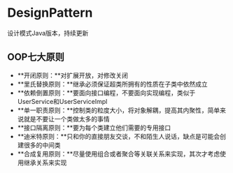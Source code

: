 # DesignPattern
设计模式Java版本，持续更新

## OOP七大原则

- **开闭原则：**对扩展开放，对修改关闭
- **里氏替换原则：**继承必须保证超类所拥有的性质在子类中依然成立
- **依赖倒置原则：**要面向接口编程，不要面向实现编程，类似于UserService和UserServiceImpl
- **单一职责原则：**控制类的粒度大小，将对象解耦，提高其内聚性，简单来说就是不要让一个类做太多的事情
- **接口隔离原则：**要为每个类建立他们需要的专用接口
- **迪米特原则：**只和你的直接朋友交谈，不和陌生人说话，缺点是可能会创建很多的中间类
- **合成复用原则：**尽量使用组合或者聚合等关联关系来实现，其次才考虑使用继承关系来实现
